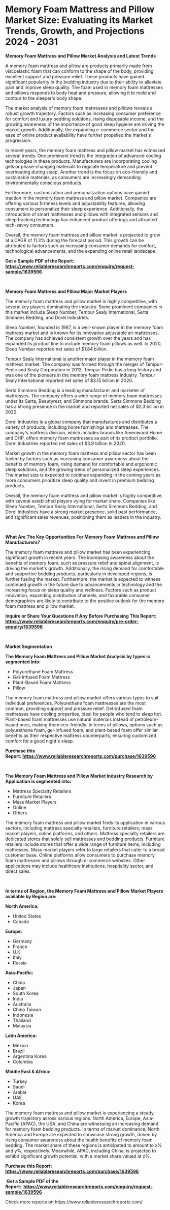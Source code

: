 <p><h1>Memory Foam Mattress and Pillow Market Size: Evaluating its Market Trends, Growth, and Projections 2024 - 2031</h1></p><p><strong>Memory Foam Mattress and Pillow Market Analysis and Latest Trends</strong></p>
<p><p>A memory foam mattress and pillow are products primarily made from viscoelastic foam that can conform to the shape of the body, providing excellent support and pressure relief. These products have gained significant popularity in the bedding industry due to their ability to alleviate pain and improve sleep quality. The foam used in memory foam mattresses and pillows responds to body heat and pressure, allowing it to mold and contour to the sleeper's body shape.</p><p>The market analysis of memory foam mattresses and pillows reveals a robust growth trajectory. Factors such as increasing consumer preference for comfort and luxury bedding solutions, rising disposable income, and the growing awareness of the importance of good sleep hygiene are driving the market growth. Additionally, the expanding e-commerce sector and the ease of online product availability have further propelled the market's progression.</p><p>In recent years, the memory foam mattress and pillow market has witnessed several trends. One prominent trend is the integration of advanced cooling technologies in these products. Manufacturers are incorporating cooling gels or phase-changing materials to regulate temperature and prevent overheating during sleep. Another trend is the focus on eco-friendly and sustainable materials, as consumers are increasingly demanding environmentally conscious products.</p><p>Furthermore, customization and personalization options have gained traction in the memory foam mattress and pillow market. Companies are offering various firmness levels and adjustability features, allowing consumers to personalize their sleep experience. Additionally, the introduction of smart mattresses and pillows with integrated sensors and sleep tracking technology has enhanced product offerings and attracted tech-savvy consumers.</p><p>Overall, the memory foam mattress and pillow market is projected to grow at a CAGR of 11.3% during the forecast period. This growth can be attributed to factors such as increasing consumer demands for comfort, technological advancements, and the expanding online retail landscape.</p></p>
<p><strong>Get a Sample PDF of the Report:&nbsp; <a href="https://www.reliableresearchreports.com/enquiry/request-sample/1639596">https://www.reliableresearchreports.com/enquiry/request-sample/1639596</a></strong></p>
<p>&nbsp;</p>
<p><strong>Memory Foam Mattress and Pillow Major Market Players</strong></p>
<p><p>The memory foam mattress and pillow market is highly competitive, with several key players dominating the industry. Some prominent companies in this market include Sleep Number, Tempur Sealy International, Serta Simmons Bedding, and Dorel Industries. </p><p>Sleep Number, founded in 1987, is a well-known player in the memory foam mattress market and is known for its innovative adjustable air mattresses. The company has achieved consistent growth over the years and has expanded its product line to include memory foam pillows as well. In 2020, Sleep Number reported net sales of $1.84 billion.</p><p>Tempur Sealy International is another major player in the memory foam mattress market. The company was formed through the merger of Tempur-Pedic and Sealy Corporation in 2012. Tempur-Pedic has a long history and was one of the pioneers in the memory foam mattress industry. Tempur Sealy International reported net sales of $3.15 billion in 2020.</p><p>Serta Simmons Bedding is a leading manufacturer and marketer of mattresses. The company offers a wide range of memory foam mattresses under its Serta, Beautyrest, and Simmons brands. Serta Simmons Bedding has a strong presence in the market and reported net sales of $2.3 billion in 2020.</p><p>Dorel Industries is a global company that manufactures and distributes a variety of products, including home furnishings and mattresses. The company's mattress division, which includes brands like Ameriwood Home and DHP, offers memory foam mattresses as part of its product portfolio. Dorel Industries reported net sales of $3.9 billion in 2020.</p><p>Market growth in the memory foam mattress and pillow sector has been fueled by factors such as increasing consumer awareness about the benefits of memory foam, rising demand for comfortable and ergonomic sleep solutions, and the growing trend of personalized sleep experiences. The market size is expected to continue expanding in the coming years as more consumers prioritize sleep quality and invest in premium bedding products.</p><p>Overall, the memory foam mattress and pillow market is highly competitive, with several established players vying for market share. Companies like Sleep Number, Tempur Sealy International, Serta Simmons Bedding, and Dorel Industries have a strong market presence, solid past performance, and significant sales revenues, positioning them as leaders in the industry.</p></p>
<p>&nbsp;</p>
<p><strong>What Are The Key Opportunities For Memory Foam Mattress and Pillow Manufacturers?</strong></p>
<p><p>The memory foam mattress and pillow market has been experiencing significant growth in recent years. The increasing awareness about the benefits of memory foam, such as pressure relief and spinal alignment, is driving the market's growth. Additionally, the rising demand for comfortable and supportive bedding products, particularly in developed regions, is further fueling the market. Furthermore, the market is expected to witness continued growth in the future due to advancements in technology and the increasing focus on sleep quality and wellness. Factors such as product innovation, expanding distribution channels, and favorable consumer demographics are likely to contribute to the positive outlook for the memory foam mattress and pillow market.</p></p>
<p><strong>Inquire or Share Your Questions If Any Before Purchasing This Report: <a href="https://www.reliableresearchreports.com/enquiry/pre-order-enquiry/1639596">https://www.reliableresearchreports.com/enquiry/pre-order-enquiry/1639596</a></strong></p>
<p>&nbsp;</p>
<p><strong>Market Segmentation</strong></p>
<p><strong>The Memory Foam Mattress and Pillow Market Analysis by types is segmented into:</strong></p>
<p><ul><li>Polyurethane Foam Mattress</li><li>Gel-Infused Foam Mattress</li><li>Plant-Based Foam Mattress</li><li>Pillow</li></ul></p>
<p><p>The memory foam mattress and pillow market offers various types to suit individual preferences. Polyurethane foam mattresses are the most common, providing support and pressure relief. Gel-infused foam mattresses have cooling properties, ideal for people who tend to sleep hot. Plant-based foam mattresses use natural materials instead of petroleum-based ones, making them eco-friendly. In terms of pillows, options such as polyurethane foam, gel-infused foam, and plant-based foam offer similar benefits as their respective mattress counterparts, ensuring customized comfort for a good night's sleep.</p></p>
<p><strong>Purchase this Report:&nbsp;<a href="https://www.reliableresearchreports.com/purchase/1639596">https://www.reliableresearchreports.com/purchase/1639596</a></strong></p>
<p>&nbsp;</p>
<p><strong>The Memory Foam Mattress and Pillow Market Industry Research by Application is segmented into:</strong></p>
<p><ul><li>Mattress Specialty Retailers</li><li>Furniture Retailers</li><li>Mass Market Players</li><li>Online</li><li>Others</li></ul></p>
<p><p>The memory foam mattress and pillow market finds its application in various sectors, including mattress specialty retailers, furniture retailers, mass market players, online platforms, and others. Mattress specialty retailers are dedicated stores that solely sell mattresses and bedding products. Furniture retailers include stores that offer a wide range of furniture items, including mattresses. Mass market players refer to large retailers that cater to a broad customer base. Online platforms allow consumers to purchase memory foam mattresses and pillows through e-commerce websites. Other applications may include healthcare institutions, hospitality sector, and direct sales.</p></p>
<p>&nbsp;</p>
<p><strong>In terms of Region, the Memory Foam Mattress and Pillow Market Players available by Region are:</strong></p>
<p>
    <p> <strong> North America: </strong>
        <ul>
            <li>United States</li>
            <li>Canada</li>
        </ul>
        </p> 
    <p> <strong> Europe: </strong>
        <ul>
            <li>Germany</li>
            <li>France</li>
            <li>U.K.</li>
            <li>Italy</li>
            <li>Russia</li>
        </ul>
        </p> 
    <p> <strong> Asia-Pacific: </strong>
        <ul>
            <li>China</li>
            <li>Japan</li>
            <li>South Korea</li>
            <li>India</li>
            <li>Australia</li>
            <li>China Taiwan</li>
            <li>Indonesia</li>
            <li>Thailand</li>
            <li>Malaysia</li>
        </ul>
        </p> 
    <p> <strong> Latin America: </strong>
        <ul>
            <li>Mexico</li>
            <li>Brazil</li>
            <li>Argentina Korea</li>
            <li>Colombia</li>
        </ul>
        </p> 
    <p> <strong> Middle East & Africa: </strong>
        <ul>
            <li>Turkey</li>
            <li>Saudi</li>
            <li>Arabia</li>
            <li>UAE</li>
            <li>Korea</li>
        </ul>
    </p>
    </p>
<p><p>The memory foam mattress and pillow market is experiencing a steady growth trajectory across various regions. North America, Europe, Asia-Pacific (APAC), the USA, and China are witnessing an increasing demand for memory foam bedding products. In terms of market dominance, North America and Europe are expected to showcase strong growth, driven by rising consumer awareness about the health benefits of memory foam bedding. The market share of these regions is anticipated to amount to x% and y%, respectively. Meanwhile, APAC, including China, is projected to exhibit significant growth potential, with a market share valued at z%.</p></p>
<p><strong>Purchase this Report: <a href="https://www.reliableresearchreports.com/purchase/1639596">https://www.reliableresearchreports.com/purchase/1639596</a></strong></p>
<p>&nbsp;<strong>Get a Sample PDF of the Report:&nbsp;&nbsp;<a href="https://www.reliableresearchreports.com/enquiry/request-sample/1639596">https://www.reliableresearchreports.com/enquiry/request-sample/1639596</a></strong></p>
<p><strong></strong></p>
<p>Check more reports on https://www.reliableresearchreports.com/</p>
